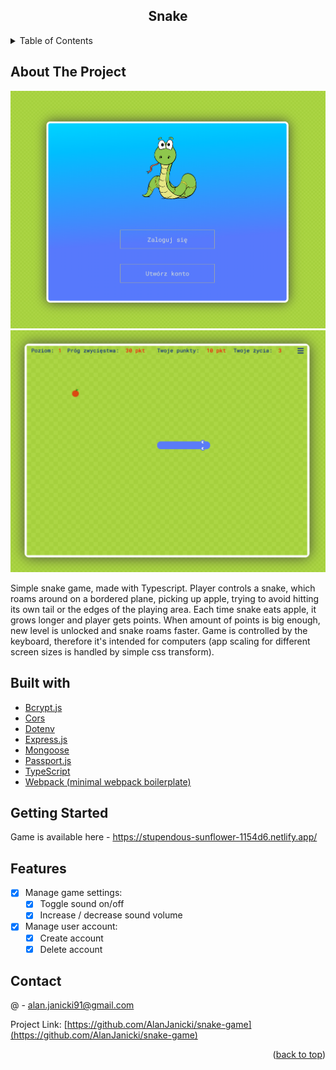 <div align="center">

<h2 align="center">Snake</h2>
</div>

<!-- TABLE OF CONTENTS -->
<details>
  <summary>Table of Contents</summary>
  <ol>
    <li>
      <a href="#about-the-project">About The Project</a>
    </li>
    <li><a href="#built-with">Built With</a></li>
    <li><a href="#getting-started">Getting Started</a></li>
    <li><a href="#features">Features</a></li>
    <li><a href="#contact">Contact</a></li>
  </ol>
</details>

<!-- ABOUT THE PROJECT -->

## About The Project

[![Product Name Screen Shot][product-screenshot1]](https://zealous-hugle-26c9fa.netlify.app/)
[![Product Name Screen Shot][product-screenshot2]](https://zealous-hugle-26c9fa.netlify.app/)

Simple snake game, made with Typescript. Player controls a snake, which roams around on a bordered plane, picking up apple, trying to avoid hitting its own tail or the edges of the playing area. Each time snake eats apple, it grows longer and player gets points. When amount of points is big enough, new level is unlocked and snake roams faster.
Game is controlled by the keyboard, therefore it's intended for computers (app scaling for different screen sizes is handled by simple css transform).

<!-- BUILT WITH -->

## Built with

- [Bcrypt.js](https://github.com/dcodeIO/bcrypt.js)
- [Cors](https://www.npmjs.com/package/cors)
- [Dotenv](https://github.com/motdotla/dotenv)
- [Express.js](https://expressjs.com/)
- [Mongoose](https://mongoosejs.com/)
- [Passport.js](https://www.passportjs.org/)
- [TypeScript](https://www.typescriptlang.org/)
- [Webpack (minimal webpack boilerplate)](https://webpack.js.org/)

<!-- GETTING STARTED -->

## Getting Started

Game is available here - https://stupendous-sunflower-1154d6.netlify.app/

<!-- FEATURES -->

## Features

- [x] Manage game settings:
  - [x] Toggle sound on/off
  - [x] Increase / decrease sound volume
- [x] Manage user account:
  - [x] Create account
  - [x] Delete account

<!-- CONTACT -->

## Contact

@ - alan.janicki91@gmail.com

Project Link: [https://github.com/AlanJanicki/snake-game](https://github.com/AlanJanicki/snake-game)

<p align="right">(<a href="#top">back to top</a>)</p>

[product-screenshot1]: /preview-1.png
[product-screenshot2]: /preview-2.png
